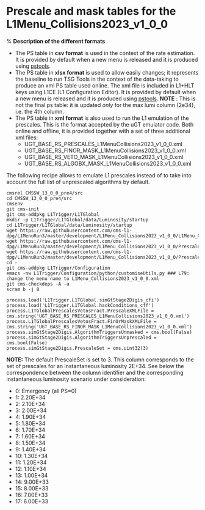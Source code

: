 # Prescale and mask tables for the L1Menu_Collisions2023_v1_0_0
%
**Description of the different formats** 
* The PS table in **csv format** is used in the context of the rate estimation. It is provided by default when a new menu is released and it is produced using [pstools](https://github.com/cms-l1-dpg/L1MenuTools/tree/master/pstools). 
* The PS table in **xlsx format** is used to allow easily changes; it represents the baseline to run TSG Tools in the context of the data-taking to produce an xml PS table used online. The xml file is included in L1+HLT keys using L1CE (L1 Configuration Editor). It is provided by default when a new menu is released and it is produced using [pstools](https://github.com/cms-l1-dpg/L1MenuTools/tree/master/pstools).
**NOTE** : This is not the final ps table: it is updated *only* for the max lumi column (2e34), i.e. the 4th column. 
* The PS table in **xml format** is also used to run the L1 emulation of the prescales. This is the format accepted by the uGT emulator code. Both online and offline, it is provided together with a set of three additional xml files:
  - UGT_BASE_RS_PRESCALES_L1MenuCollisions2023_v1_0_0.xml
  - UGT_BASE_RS_FINOR_MASK_L1MenuCollisions2023_v1_0_0.xml
  - UGT_BASE_RS_VETO_MASK_L1MenuCollisions2023_v1_0_0.xml
  - UGT_BASE_RS_ALGOBX_MASK_L1MenuCollisions2023_v1_0_0.xml   

The following recipe allows to emulate L1 prescales instead of to take into account the full list of unprescaled algorithms by default.
```
cmsrel CMSSW_13_0_0_pre4/src
cd CMSSW_13_0_0_pre4/src
cmsenv
git cms-init
git cms-addpkg L1Trigger/L1TGlobal
mkdir -p L1Trigger/L1TGlobal/data/Luminosity/startup
cd L1Trigger/L1TGlobal/data/Luminosity/startup
wget https://raw.githubusercontent.com/cms-l1-dpg/L1MenuRun3/master/development/L1Menu_Collisions2023_v1_0_0/L1Menu_Collisions2023_v1_0_0.xml
wget https://raw.githubusercontent.com/cms-l1-dpg/L1MenuRun3/master/development/L1Menu_Collisions2023_v1_0_0/PrescaleTable/UGT_BASE_RS_FINOR_MASK_L1MenuCollisions2023_v1_0_0.xml
wget https://raw.githubusercontent.com/cms-l1-dpg/L1MenuRun3/master/development/L1Menu_Collisions2023_v1_0_0/PrescaleTable/UGT_BASE_RS_PRESCALES_L1MenuCollisions2023_v1_0_0.xml
cd -
git cms-addpkg L1Trigger/Configuration
emacs -nw L1Trigger/Configuration/python/customiseUtils.py ### L79: change the menu name to L1Menu_Collisions2023_v1_0_0.xml
git cms-checkdeps -A -a
scram b -j 8

process.load('L1Trigger.L1TGlobal.simGtStage2Digis_cfi')
process.load('L1Trigger.L1TGlobal.hackConditions_cff')                                                                                                       
process.L1TGlobalPrescalesVetosFract.PrescaleXMLFile = cms.string('UGT_BASE_RS_PRESCALES_L1MenuCollisions2023_v1_0_0.xml')      
process.L1TGlobalPrescalesVetosFract.FinOrMaskXMLFile = cms.string('UGT_BASE_RS_FINOR_MASK_L1MenuCollisions2023_v1_0_0.xml')  
process.simGtStage2Digis.AlgorithmTriggersUnmasked = cms.bool(False)
process.simGtStage2Digis.AlgorithmTriggersUnprescaled = cms.bool(False)
process.simGtStage2Digis.PrescaleSet = cms.uint32(3)
```
**NOTE:** The default PrescaleSet is set to 3. This column corresponds to the set of prescales for an instantaneous luminosity 2E+34. See below the correspondence between the column identifier and the corresponding instantaneous luminosity scenario under consideration:
* 0: Emergency (all PS=0)
* 1: 2.20E+34
* 2: 2.10E+34
* 3: 2.00E+34
* 4: 1.90E+34
* 5: 1.80E+34
* 6: 1.70E+34
* 7: 1.60E+34
* 8: 1.50E+34
* 9: 1.40E+34
* 10: 1.30E+34
* 11: 1.20E+34
* 12: 1.10E+34
* 13: 1.00E+34
* 14: 9.00E+33
* 15: 8.00E+33
* 16: 7.00E+33
* 17: 6.00E+33
